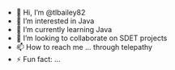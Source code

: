 - 👋 Hi, I’m @tlbailey82
- 👀 I’m interested in Java
- 🌱 I’m currently learning Java
- 💞️ I’m looking to collaborate on SDET projects
- 📫 How to reach me ... through telepathy
- ⚡ Fun fact: ...

<!---
tlbailey82/tlbailey82 is a ✨ special ✨ repository because its `README.md` (this file) appears on your GitHub profile.
You can click the Preview link to take a look at your changes.
--->
